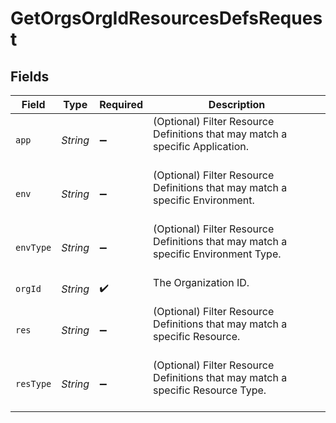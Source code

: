 # GetOrgsOrgIdResourcesDefsRequest


## Fields

| Field                                                                                | Type                                                                                 | Required                                                                             | Description                                                                          |
| ------------------------------------------------------------------------------------ | ------------------------------------------------------------------------------------ | ------------------------------------------------------------------------------------ | ------------------------------------------------------------------------------------ |
| `app`                                                                                | *String*                                                                             | :heavy_minus_sign:                                                                   | (Optional) Filter Resource Definitions that may match a specific Application.<br/><br/> |
| `env`                                                                                | *String*                                                                             | :heavy_minus_sign:                                                                   | (Optional) Filter Resource Definitions that may match a specific Environment.<br/><br/> |
| `envType`                                                                            | *String*                                                                             | :heavy_minus_sign:                                                                   | (Optional) Filter Resource Definitions that may match a specific Environment Type.<br/><br/> |
| `orgId`                                                                              | *String*                                                                             | :heavy_check_mark:                                                                   | The Organization ID.<br/><br/>                                                       |
| `res`                                                                                | *String*                                                                             | :heavy_minus_sign:                                                                   | (Optional) Filter Resource Definitions that may match a specific Resource.<br/><br/> |
| `resType`                                                                            | *String*                                                                             | :heavy_minus_sign:                                                                   | (Optional) Filter Resource Definitions that may match a specific Resource Type.<br/><br/> |